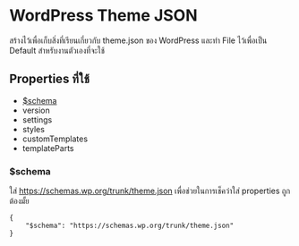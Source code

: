 # WordPress Theme JSON
สร้างไว้เพื่อเก็บสิ่งที่เรียนเกี่ยวกับ theme.json ของ WordPress และทำ File ไว้เพื่อเป็น Default สำหรับงานตัวเองที่จะใช้

## Properties ที่ใช้
- [$schema](https://github.com/rabbitinblack/wordpress-theme-json#schema)
- version
- settings
- styles
- customTemplates
- templateParts

### $schema
ใส่ https://schemas.wp.org/trunk/theme.json เพื่อช่วยในการเช็คว่าใส่ properties ถูกต้องมั้ย

```
{
	"$schema": "https://schemas.wp.org/trunk/theme.json"
}
```